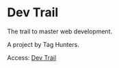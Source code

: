 # Dev Trail
 The trail to master web development.
 
 A project by Tag Hunters.
 
 Access: <a href="https://udanielnogueira.github.io/devtrail/">Dev Trail</a>
